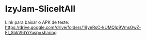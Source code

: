 # IzyJam-SliceItAll

Link para baixar o APK de teste: https://drive.google.com/drive/folders/19yeRsC-kUMQIp9VmsGwZ-FI_SbkVI6Yr?usp=sharing

